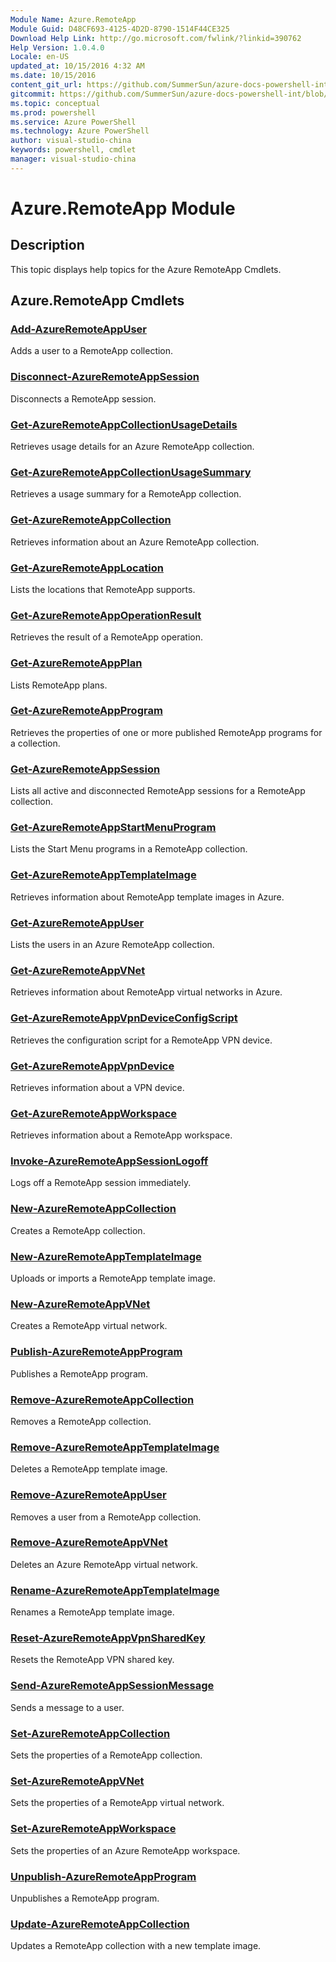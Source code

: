 ```yaml
---
Module Name: Azure.RemoteApp
Module Guid: D48CF693-4125-4D2D-8790-1514F44CE325
Download Help Link: http://go.microsoft.com/fwlink/?linkid=390762
Help Version: 1.0.4.0
Locale: en-US
updated_at: 10/15/2016 4:32 AM
ms.date: 10/15/2016
content_git_url: https://github.com/SummerSun/azure-docs-powershell-int/blob/master/azureps-cmdlets-docs/ServiceManagement/Azure.RemoteApp/v0.9.8/CmdletMDs/Azure.RemoteApp.md
gitcommit: https://github.com/SummerSun/azure-docs-powershell-int/blob/1bfd8e268acfc1799ad3f17c5a982578f54443cf/azureps-cmdlets-docs/ServiceManagement/Azure.RemoteApp/v0.9.8/CmdletMDs/Azure.RemoteApp.md
ms.topic: conceptual
ms.prod: powershell
ms.service: Azure PowerShell
ms.technology: Azure PowerShell
author: visual-studio-china
keywords: powershell, cmdlet
manager: visual-studio-china
---
```


# Azure.RemoteApp Module
## Description
This topic displays help topics for the Azure RemoteApp Cmdlets. 

## Azure.RemoteApp Cmdlets
### [Add-AzureRemoteAppUser](Add-AzureRemoteAppUser.md)
Adds a user to a RemoteApp collection.


### [Disconnect-AzureRemoteAppSession](Disconnect-AzureRemoteAppSession.md)
Disconnects a RemoteApp session.


### [Get-AzureRemoteAppCollectionUsageDetails](Get-AzureRemoteAppCollectionUsageDetails.md)
Retrieves usage details for an Azure RemoteApp collection.


### [Get-AzureRemoteAppCollectionUsageSummary](Get-AzureRemoteAppCollectionUsageSummary.md)
Retrieves a usage summary for a RemoteApp collection.


### [Get-AzureRemoteAppCollection](Get-AzureRemoteAppCollection.md)
Retrieves information about an Azure RemoteApp collection.


### [Get-AzureRemoteAppLocation](Get-AzureRemoteAppLocation.md)
Lists the locations that RemoteApp supports.


### [Get-AzureRemoteAppOperationResult](Get-AzureRemoteAppOperationResult.md)
Retrieves the result of a RemoteApp operation.


### [Get-AzureRemoteAppPlan](Get-AzureRemoteAppPlan.md)
Lists RemoteApp plans.


### [Get-AzureRemoteAppProgram](Get-AzureRemoteAppProgram.md)
Retrieves the properties of one or more published RemoteApp programs for a collection.


### [Get-AzureRemoteAppSession](Get-AzureRemoteAppSession.md)
Lists all active and disconnected RemoteApp sessions for a RemoteApp collection.


### [Get-AzureRemoteAppStartMenuProgram](Get-AzureRemoteAppStartMenuProgram.md)
Lists the Start Menu programs in a RemoteApp collection.


### [Get-AzureRemoteAppTemplateImage](Get-AzureRemoteAppTemplateImage.md)
Retrieves information about RemoteApp template images in Azure.


### [Get-AzureRemoteAppUser](Get-AzureRemoteAppUser.md)
Lists the users in an Azure RemoteApp collection.


### [Get-AzureRemoteAppVNet](Get-AzureRemoteAppVNet.md)
Retrieves information about RemoteApp virtual networks in Azure.


### [Get-AzureRemoteAppVpnDeviceConfigScript](Get-AzureRemoteAppVpnDeviceConfigScript.md)
Retrieves the configuration script for a RemoteApp VPN device.


### [Get-AzureRemoteAppVpnDevice](Get-AzureRemoteAppVpnDevice.md)
Retrieves information about a VPN device.


### [Get-AzureRemoteAppWorkspace](Get-AzureRemoteAppWorkspace.md)
Retrieves information about a RemoteApp workspace.


### [Invoke-AzureRemoteAppSessionLogoff](Invoke-AzureRemoteAppSessionLogoff.md)
Logs off a RemoteApp session immediately.


### [New-AzureRemoteAppCollection](New-AzureRemoteAppCollection.md)
Creates a RemoteApp collection.


### [New-AzureRemoteAppTemplateImage](New-AzureRemoteAppTemplateImage.md)
Uploads or imports a RemoteApp template image.


### [New-AzureRemoteAppVNet](New-AzureRemoteAppVNet.md)
Creates a RemoteApp virtual network.


### [Publish-AzureRemoteAppProgram](Publish-AzureRemoteAppProgram.md)
Publishes a RemoteApp program.


### [Remove-AzureRemoteAppCollection](Remove-AzureRemoteAppCollection.md)
Removes a RemoteApp collection.


### [Remove-AzureRemoteAppTemplateImage](Remove-AzureRemoteAppTemplateImage.md)
Deletes a RemoteApp template image.


### [Remove-AzureRemoteAppUser](Remove-AzureRemoteAppUser.md)
Removes a user from a RemoteApp collection.


### [Remove-AzureRemoteAppVNet](Remove-AzureRemoteAppVNet.md)
Deletes an Azure RemoteApp virtual network.


### [Rename-AzureRemoteAppTemplateImage](Rename-AzureRemoteAppTemplateImage.md)
Renames a RemoteApp template image.


### [Reset-AzureRemoteAppVpnSharedKey](Reset-AzureRemoteAppVpnSharedKey.md)
Resets the RemoteApp VPN shared key.


### [Send-AzureRemoteAppSessionMessage](Send-AzureRemoteAppSessionMessage.md)
Sends a message to a user.


### [Set-AzureRemoteAppCollection](Set-AzureRemoteAppCollection.md)
Sets the properties of a RemoteApp collection.


### [Set-AzureRemoteAppVNet](Set-AzureRemoteAppVNet.md)
Sets the properties of a RemoteApp virtual network.


### [Set-AzureRemoteAppWorkspace](Set-AzureRemoteAppWorkspace.md)
Sets the properties of an Azure RemoteApp workspace.


### [Unpublish-AzureRemoteAppProgram](Unpublish-AzureRemoteAppProgram.md)
Unpublishes a RemoteApp program.


### [Update-AzureRemoteAppCollection](Update-AzureRemoteAppCollection.md)
Updates a RemoteApp collection with a new template image.



